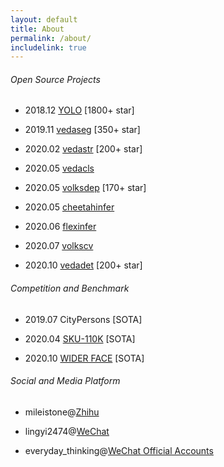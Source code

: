 ```yaml
---
layout: default
title: About
permalink: /about/
includelink: true
---
```


###### Open Source Projects

- 2018.12 [YOLO](https://github.com/Tencent/ObjectDetection-OneStageDet) [1800+ star]

- 2019.11 [vedaseg](https://github.com/Media-Smart/vedaseg) [350+ star]

- 2020.02 [vedastr](https://github.com/Media-Smart/vedastr) [200+ star]

- 2020.05 [vedacls](https://github.com/Media-Smart/vedacls)

- 2020.05 [volksdep](https://github.com/Media-Smart/volksdep) [170+ star]

- 2020.05 [cheetahinfer](https://github.com/Media-Smart/cheetahinfer)

- 2020.06 [flexinfer](https://github.com/Media-Smart/flexinfer)

- 2020.07 [volkscv](https://github.com/Media-Smart/volkscv)

- 2020.10 [vedadet](https://github.com/Media-Smart/vedadet) [200+ star]

###### Competition and Benchmark

- 2019.07 CityPersons [SOTA]

- 2020.04 [SKU-110K](https://github.com/Media-Smart/SKU110K-DenseDet) [SOTA]

- 2020.10 [WIDER FACE](https://github.com/Media-Smart/vedadet/tree/main/configs/trainval/tinaface) [SOTA]

###### Social and Media Platform

- mileistone@[Zhihu](https://zhihu.com)

- lingyi2474@[WeChat](https://weixin.qq.com/)

- everyday_thinking@[WeChat Official Accounts](https://weixin.qq.com/)
